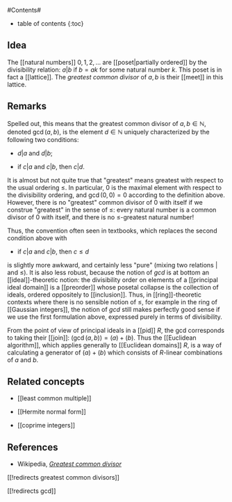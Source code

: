 
#Contents#
* table of contents
{:toc}

## Idea

The [[natural numbers]] $0, 1, 2, \ldots$ are [[poset|partially ordered]] by the divisibility relation: $a|b$ if $b = a k$ for some natural number $k$. This poset is in fact a [[lattice]]. The *greatest common divisor* of $a, b$ is their [[meet]] in this lattice. 

## Remarks 

Spelled out, this means that the greatest common divisor of $a, b \in \mathbb{N}$, denoted $\gcd(a, b)$, is the element $d \in \mathbb{N}$ uniquely characterized by the following two conditions: 

* $d|a$ and $d|b$; 

* if $c|a$ and $c|b$, then $c|d$. 

It is almost but not quite true that "greatest" means greatest with respect to the usual ordering $\leq$. In particular, $0$ is the maximal element with respect to the divisibility ordering, and $\gcd(0, 0) = 0$ according to the definition above. However, there is no "greatest" common divisor of $0$ with itself if we construe "greatest" in the sense of $\leq$: every natural number is a common divisor of $0$ with itself, and there is no $\leq$-greatest natural number! 

Thus, the convention often seen in textbooks, which replaces the second condition above with 

* if $c|a$ and $c|b$, then $c \leq d$ 

is slightly more awkward, and certainly less "pure" (mixing two relations $|$ and $\leq$). It is also less robust, because the notion of $gcd$ is at bottom an [[ideal]]-theoretic notion: the divisibility order on elements of a [[principal ideal domain]] is a [[preorder]] whose posetal collapse is the collection of ideals, ordered oppositely to [[inclusion]]. Thus, in [[ring]]-theoretic contexts where there is no sensible notion of $\leq$, for example in the ring of [[Gaussian integers]], the notion of $gcd$ still makes perfectly good sense if we use the first formulation above, expressed purely in terms of divisibility. 

From the point of view of principal ideals in a [[pid]] $R$, the gcd corresponds to taking their [[join]]: $(\gcd(a, b)) = (a) + (b)$. Thus the [[Euclidean algorithm]], which applies generally to [[Euclidean domains]] $R$, is a way of calculating a generator of $(a) + (b)$ which consists of $R$-linear combinations of $a$ and $b$. 

## Related concepts

* [[least common multiple]]

* [[Hermite normal form]]

* [[coprime integers]]

## References

* Wikipedia, _[Greatest common divisor](https://en.wikipedia.org/wiki/Greatest_common_divisor)_

[[!redirects greatest common divisors]]

[[!redirects gcd]]
